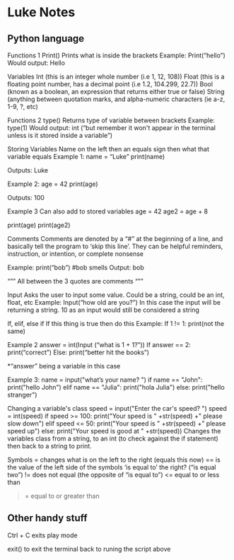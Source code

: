 # Luke Notes
## Python language

Functions 1
Print()
Prints what is inside the brackets
Example: 
Print(“hello”)
Would output: 
Hello

Variables
Int (this is an integer  whole number (i.e 1, 12, 108))
Float (this is a floating point number, has a decimal point (i.e 1.2, 104.299, 22.7))
Bool (known as a boolean, an expression that returns either true or false)
String (anything between quotation marks, and alpha-numeric characters (ie a-z, 1-9, ?, etc)

Functions 2
type()
Returns type of variable between brackets
Example: type(1)
Would output: int
(“but remember it won't appear in the terminal unless is it stored inside a variable”)

Storing Variables
Name on the left then an equals sign then what that variable equals
Example 1: name = “Luke”
	print(name)

Outputs: Luke

Example 2: age = 42
	print(age)

Outputs: 100

Example 3
Can also add to stored variables
age = 42
age2 = age + 8
 
print(age)
print(age2)











Comments
Comments are denoted by a “#” at the beginning of a line, 
and basically tell the program to ‘skip this line’.
They can be helpful reminders, instruction, or intention, or complete nonsense

Example:
print(“bob”)
#bob smells
Output:
bob

“””
All between the 3 quotes are comments
“””

Input 
Asks the user to input some value. Could be a string, could be an int, float, etc
Example:
Input(“how old are you?”)
In this case the input will be returning a string.
10 as an input would still be considered a string

If, elif, else
if
If this thing is true then do this
Example:
If 1 != 1:
	print(not the same)

Example 2
answer = int(Input (“what is 1 + 1?”))
If answer == 2:
	print(“correct”)
Else:
	print(“better hit the books”)

*“answer” being a variable in this case

Example 3:
name = input("what’s your name? ")
if name == "John":
    print("hello John")
elif name == "Julia":
    print("hola Julia")
else:
    print("hello stranger")




Changing a variable's class
speed = input("Enter the car's speed? ")
speed = int(speed)
if speed >= 100:
    print("Your speed is " +str(speed) +" please slow down")
elif speed <= 50:
    print("Your speed is " +str(speed) +" please speed up")
else:
    print("Your speed is good at " +str(speed))
Changes the variables class from a string, to an int (to check against the if statement) then back to a string to print.

Symbols
= changes what is on the left to the right (equals this now)
== is the value of the left side of the symbols ‘is equal to’ the right? (“is equal two”) 
!= does not equal (the opposite of “is equal to”)
<= equal to or less than
>= equal to or greater than


## Other handy stuff
Ctrl + C exits play mode

exit()
to exit the terminal back to runing the script above

